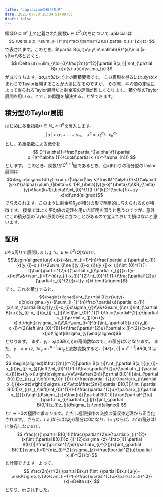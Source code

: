 ```yaml
---
title: "Laplacianの積分表現"
date: 2021-07-30T18:34:51+09:00
draft: false
---
```


領域$\Omega\subset\mathbb{R}^{n}$上で定義された関数$u\in C^{2}(\Omega)$をについてLaplacianは
$$
\Delta u(x)=\sum_{i=1}^{n}\frac{\partial^{2}u}{\partial x_{i}^{2}}(x)
$$
で表されます。このとき、$\partial B(x,r)=\\{y\in\mathbb{R}^{n}\mid |x-y|\=r\\}$とおくと、
$$
\Delta u(x)=\lim_{r\to+0}\frac{2n}{r^{2}|\partial B(x,r)|}\int_{\partial B(x,r)}u(y)-u(x)d\sigma_{y}
$$
が成り立ちます。$d\sigma_{y}$は$\partial B(x,r)$上の面積要素です。
この表現を得るには$u(y)$を$x$まわりでTaylor展開することが大事になるのですが、
その際、平均値の定理によって得られるTaylor展開だと剰余項の評価が難しくなります。
積分型のTaylor展開を用いることでこの問題を解決することができます。

## 積分型のTaylor展開
はじめに多重指数$\alpha\in\mathbb{N}\_{\geq 0}^{n}$を導入します。
$$
|\alpha|=\alpha_{1}+\cdots+\alpha_{n},\quad
x^{\alpha}=x_{1}^{\alpha_{1}}\cdots x_{n}^{\alpha_{n}}
$$
とし、多重指数による微分を
$$
D^{\alpha}f=\frac{\partial^{|\alpha|}f}{\partial x_{1}^{\alpha_{1}}\cdots\partial x_{n}^{\alpha_{n}}}
$$
とします。
このとき、関数$f$が$C^{k+1}$級であるとき、点$x$まわりの積分型のTaylor展開は
$$\begin{aligned}&f(y)=\sum_{|\alpha|\leq k}\frac{D^{\alpha}f(x)}{\alpha!}(y-x)^{\alpha}+\sum_{|\beta|=k+1}R_{\beta}(y)(y-x)^{\beta},\\\\&R_{\beta}(y)=\frac{k+1}{\beta!}\int_{0}^{1}(1-t)^{k}D^{\beta}f(x+t(y-x))dt\end{aligned}$$
で与えられます。このように剰余項$R_{\beta}$が積分の形で明示的に与えられるのが特徴です。
授業ではよく平均値の定理を用いた証明を習うと思うのですが、意外にこの積分型のTaylor展開が役に立つことがあるので覚えておいて損はないと思います。

## 証明
$u$を$x$周りで展開しましょう。$u\in C^{2}(\Omega)$なので、
$$\begin{aligned}u(y)-u(x)=&\sum_{i=1}^{n}\frac{\partial u}{\partial x_{i}}(x)(y_{i}-x_{i})+2\sum_{i\ne j}(y_{i}-x_{i})(y_{j}-x_{j})\int_{0}^{1}(1-t)\frac{\partial^{2}u}{\partial x_{i}\partial x_{j}}(x+t(y-x))dt\\\\&+\sum_{i=1}^{n}(y_{i}-x_{i})^{2}\int_{0}^{1}(1-t)\frac{\partial^{2}u}{\partial x_{i}^{2}}(x+t(y-x))dt\end{aligned}$$
です。これを積分すると、
$$\begin{aligned}\int_{\partial B(x,r)}u(y)-u(x)d\sigma_{y}=&\sum_{i=1}^{n}\frac{\partial u}{\partial x_{i}}(x)\int_{\partial B(x,r)}y_{i}-x_{i}d\sigma_{y}\\\\&+2\sum_{i\ne j}\int_{\partial B(x,r)}(y_{i}-x_{i})(y_{j}-x_{j})\left[\int_{0}^{1}(1-t)\frac{\partial^{2}u}{\partial x_{i}\partial x_{j}}(x+t(y-x))dt\right]d\sigma_{y}\\\\&+\sum_{i=1}^{n}\int_{\partial B(x,r)}(y_{i}-x_{i})^{2}\left[\int_{0}^{1}(1-t)\frac{\partial^{2}u}{\partial x_{i}^{2}}(x+t(y-x))dt\right]d\sigma_{y}\end{aligned}$$
となります。
まず、$y_{i}-x_{i}$は$\partial B(x,r)$の奇関数なのでこの積分は$0$となります。
また、$y-x=rz,\ d\sigma_{y}=r^{n-1}d\sigma_{z}$と変数変換すると、$|\partial B(x,r)|=r^{n-1}|\partial B(0,1)|$より、
$$
\begin{aligned}&\frac{2n}{r^{2}|\partial B(x,r)|}\int_{\partial B(x,r)}(y_{i}-x_{i})(y_{j}-x_{j})\left[\int_{0}^{1}(1-t)\frac{\partial^{2}u}{\partial x_{i}\partial x_{j}}(x+t(y-x))\right]d\sigma_{y}\\\\=&\frac{2n}{|\partial B(0,1)|}\int_{\partial B(0,1)}z_{i}z_{j}\left[\int_{0}^{1}(1-t)\frac{\partial^{2}u}{\partial x_{i}\partial x_{j}}(x+trz)\right]d\sigma_{z}\\\\\to&\frac{2n}{|\partial B(0,1)|}\int_{\partial B(0,1)}z_{i}z_{j}\left[\int_{0}^{1}(1-t)\frac{\partial^{2}u}{\partial x_{i}\partial x_{j}}(x)\right]d\sigma_{z}=\frac{n}{|\partial B(0,1)|}\frac{\partial^{2}u}{\partial x_{i}\partial x_{j}}(x)\int_{\partial B(0,1)}z_{i}z_{j}d\sigma_{z}\end{aligned}
$$
と$r\to+0$の極限で求まります。ただし極限操作の交換は優収束定理から正当化されます。
さらに、$i\ne j$ならば$z_{i}z_{j}$の積分は$0$になり、$i=j$ならば、$z_{i}^{2}$の積分は$i$に依存しないので、
$$
\frac{n}{|\partial B(0,1)|}\frac{\partial^{2}u}{\partial x_{i}^{2}}(x)\int_{\partial B(0,1)}z_{i}^{2}d\sigma_{z}=\frac{1}{|\partial B(0,1)|}\frac{\partial^{2}u}{\partial x_{i}^{2}}(x)\int_{\partial B(0,1)}\sum_{i=1}^{n}z_{i}^{2}d\sigma_{z}=\frac{\partial^{2}u}{\partial x_{i}^{2}}(x)
$$
と計算できます。よって、
$$
\frac{2n}{r^{2}|\partial B(x,r)|}\int_{\partial B(x,r)}u(y)-u(x)d\sigma_{y}\to\sum_{i=1}^{n}\frac{\partial^{2}u}{\partial x_{i}^{2}}(x)=\Delta u(x)
$$
となり、示されました。